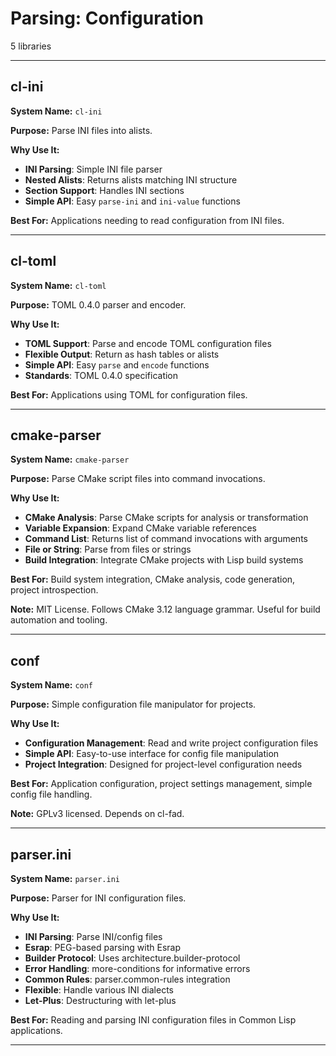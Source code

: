 # Parsing: Configuration

5 libraries

---

## cl-ini

**System Name:** `cl-ini`

**Purpose:** Parse INI files into alists.

**Why Use It:**
- **INI Parsing**: Simple INI file parser
- **Nested Alists**: Returns alists matching INI structure
- **Section Support**: Handles INI sections
- **Simple API**: Easy `parse-ini` and `ini-value` functions

**Best For:** Applications needing to read configuration from INI files.

---


## cl-toml

**System Name:** `cl-toml`

**Purpose:** TOML 0.4.0 parser and encoder.

**Why Use It:**
- **TOML Support**: Parse and encode TOML configuration files
- **Flexible Output**: Return as hash tables or alists
- **Simple API**: Easy `parse` and `encode` functions
- **Standards**: TOML 0.4.0 specification

**Best For:** Applications using TOML for configuration files.

---


## cmake-parser

**System Name:** `cmake-parser`

**Purpose:** Parse CMake script files into command invocations.

**Why Use It:**
- **CMake Analysis**: Parse CMake scripts for analysis or transformation
- **Variable Expansion**: Expand CMake variable references
- **Command List**: Returns list of command invocations with arguments
- **File or String**: Parse from files or strings
- **Build Integration**: Integrate CMake projects with Lisp build systems

**Best For:** Build system integration, CMake analysis, code generation, project introspection.

**Note:** MIT License. Follows CMake 3.12 language grammar. Useful for build automation and tooling.

---


## conf

**System Name:** `conf`

**Purpose:** Simple configuration file manipulator for projects.

**Why Use It:**
- **Configuration Management**: Read and write project configuration files
- **Simple API**: Easy-to-use interface for config file manipulation
- **Project Integration**: Designed for project-level configuration needs

**Best For:** Application configuration, project settings management, simple config file handling.

**Note:** GPLv3 licensed. Depends on cl-fad.

---


## parser.ini

**System Name:** `parser.ini`

**Purpose:** Parser for INI configuration files.

**Why Use It:**
- **INI Parsing**: Parse INI/config files
- **Esrap**: PEG-based parsing with Esrap
- **Builder Protocol**: Uses architecture.builder-protocol
- **Error Handling**: more-conditions for informative errors
- **Common Rules**: parser.common-rules integration
- **Flexible**: Handle various INI dialects
- **Let-Plus**: Destructuring with let-plus

**Best For:** Reading and parsing INI configuration files in Common Lisp applications.

---


